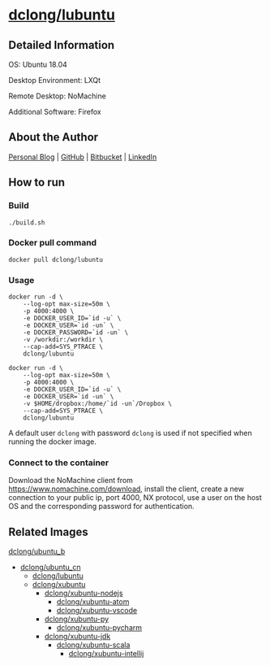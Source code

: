 # [dclong/lubuntu](https://hub.docker.com/r/dclong/lubuntu/)

## Detailed Information

OS: Ubuntu 18.04

Desktop Environment: LXQt

Remote Desktop: NoMachine

Additional Software: Firefox

## About the Author

[Personal Blog](http://www.legendu.net)   |   [GitHub](https://github.com/dclong)   |   [Bitbucket](https://bitbucket.org/dclong/)   |   [LinkedIn](http://www.linkedin.com/in/ben-chuanlong-du-1239b221/)



## How to run

### Build

```
./build.sh
```

### Docker pull command

```
docker pull dclong/lubuntu
```

### Usage

```
docker run -d \
    --log-opt max-size=50m \
    -p 4000:4000 \
    -e DOCKER_USER_ID=`id -u` \
    -e DOCKER_USER=`id -un` \
    -e DOCKER_PASSWORD=`id -un` \
    -v /workdir:/workdir \
    --cap-add=SYS_PTRACE \
    dclong/lubuntu
```

```
docker run -d \
    --log-opt max-size=50m \
    -p 4000:4000 \
    -e DOCKER_USER_ID=`id -u` \
    -e DOCKER_USER=`id -un` \
    -v $HOME/dropbox:/home/`id -un`/Dropbox \
    --cap-add=SYS_PTRACE \
    dclong/lubuntu
```

A default user `dclong` with password `dclong` is used if not specified when running the docker image.

### Connect to the container

Download the NoMachine client from <https://www.nomachine.com/download>, 
install the client, 
create a new connection to your public ip, port 4000, NX protocol, 
use a user on the host OS and the corresponding password for authentication. 

## Related Images

[dclong/ubuntu_b](https://hub.docker.com/r/dclong/ubuntu_b/)

- [dclong/ubuntu_cn](https://hub.docker.com/r/dclong/ubuntu_cn/)
    - [dclong/lubuntu](https://hub.docker.com/r/dclong/lubuntu/)
    - [dclong/xubuntu](https://hub.docker.com/r/dclong/xubuntu/)
        - [dclong/xubuntu-nodejs](https://hub.docker.com/r/dclong/xubuntu-nodejs/)
            - [dclong/xubuntu-atom](https://hub.docker.com/r/dclong/xubuntu-atom/)
            - [dclong/xubuntu-vscode](https://hub.docker.com/r/dclong/xubuntu-vscode/)
        - [dclong/xubuntu-py](https://hub.docker.com/r/dclong/xubuntu-py/)
            - [dclong/xubuntu-pycharm](https://hub.docker.com/r/dclong/xubuntu-pycharm/)
        - [dclong/xubuntu-jdk](https://hub.docker.com/r/dclong/xubuntu-jdk/)
            - [dclong/xubuntu-scala](https://hub.docker.com/r/dclong/xubuntu-scala/)
                - [dclong/xubuntu-intellij](https://hub.docker.com/r/dclong/xubuntu-intellij/)

